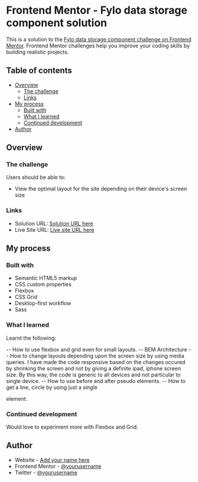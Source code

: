 # Frontend Mentor - Fylo data storage component solution

This is a solution to the [Fylo data storage component challenge on Frontend Mentor](https://www.frontendmentor.io/challenges/fylo-data-storage-component-1dZPRbV5n). Frontend Mentor challenges help you improve your coding skills by building realistic projects. 

## Table of contents

- [Overview](#overview)
  - [The challenge](#the-challenge)
  - [Links](#links)
- [My process](#my-process)
  - [Built with](#built-with)
  - [What I learned](#what-i-learned)
  - [Continued development](#continued-development)
- [Author](#author)

## Overview

### The challenge

Users should be able to:

- View the optimal layout for the site depending on their device's screen size

### Links

- Solution URL: [Solution URL here](https://github.com/Memeena/fylo-data-storage-component-master)
- Live Site URL: [Live site URL here](https://memeena.github.io/fylo-data-storage-component-master/)

## My process

### Built with

- Semantic HTML5 markup
- CSS custom properties
- Flexbox
- CSS Grid
- Desktop-first workflow
- Sass

### What I learned

Learnt the following:

-- How to use flexbox and grid even for small layouts. 
-- BEM Architecture
-- How to change layouts depending upon the screen size by using media queries. I have made the code responsive based on the changes occured by shrinking the screen and not by giving a definite ipad, iphone screen size. By this way, the code is generic to all devices and not particular to single device.
-- How to use before and after pseudo elements.
-- How to get a line, circle by using just a single <div> element.

### Continued development

Would love to experiment more with Flexbox and Grid.

## Author

- Website - [Add your name here](https://www.your-site.com)
- Frontend Mentor - [@yourusername](https://www.frontendmentor.io/profile/yourusername)
- Twitter - [@yourusername](https://www.twitter.com/yourusername)

